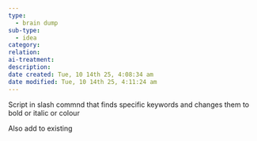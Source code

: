 ```yaml
---
type:
  - brain dump
sub-type:
  - idea
category:
relation:
ai-treatment:
description:
date created: Tue, 10 14th 25, 4:08:34 am
date modified: Tue, 10 14th 25, 4:11:24 am
---
```

Script in slash commnd that finds specific keywords and changes them to bold or italic or colour

Also add to existing
